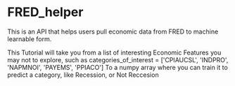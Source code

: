# FRED_helper
This is an API that helps users pull economic data from FRED to machine learnable form. 


This Tutorial will take you from a list of interesting Economic Features you may not to explore, such as categories_of_interest = ['CPIAUCSL', 'INDPRO', 'NAPMNOI', 'PAYEMS', 'PPIACO']
To a numpy array where you can train it to predict a category, like Recession, or Not Reccesion 
